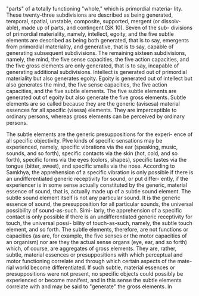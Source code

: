 "parts" of a totally functioning "whole," which is primordial materia- lity. These twenty-three subdivisions are described as being generated,  temporal, spatial, unstable, composite, supported, mergent (or dissolv- able), made up of parts, and contingent (SK 10). Seven of the sub- divisions of primordial materiality, namely, intellect, egoity, and the  five subtle elements are described as being both generated, that is to say, emergents from primordial materiality, and generative, that is to say, capable of generating subsequent subdivisions. The remaining sixteen subdivisions, namely, the mind, the five sense capacities, the five action capacities, and the five gross elements are only generated, that is to say, incapable of generating additional subdivisions. Intellect is generated out of primordial materiality but also generates egoity. Egoity is generated out of intellect but also generates the mind, the five sense capacities, the five action capacities, and the five subtle elements. The five subtle elements are generated out of egoity but also generate the five gross elements. Subtle elements are so called because they are the generic (avisesa) material essences for all specific (visesa) elements. They are imperceptible to ordinary persons, whereas gross elements can be perceived by ordinary persons.

The subtle elements are the generic presuppositions for the experi- ence of all specific objectivity. Plve kinds of specific sensations may be  experienced, namely, specific vibrations via the ear (speaking, music, sounds, and so forth), specific contacts via the skin (hot, cold, and so forth), specific forms via the eyes (colors, shapes), specific tastes via the tongue (bitter, sweet), and specific smells via the nose. According to Samkhya, the apprehension of a specific vibration is only possible if  there is an undifferentiated generic receptivity for sound, or put differ- ently, if the experiencer is in some sense actually constituted by the  generic, material essence of sound, that is, actually made up of a subtle sound element. The subtle sound element itself is not any particular sound. It is the generic essence of sound, the presupposition for all  particular sounds, the universal possibility of sound-as-such. Simi- larly, the apprehension of a specific contact is only possible if there is  an undifferentiated generic receptivity for touch, the universal possi- bility of touch-as-such, namely, the subtle touch element, and so forth.  The subtle elements, therefore, are not functions or capacities (as are, for example, the five senses or the motor capacities of an organism) nor are they the actual sense organs (eye, ear, and so forth) which, of course, are aggregates of gross elements. They are, rather, subtle, material essences or presuppositions with which perceptual and motor  functioning correlate and through which certain aspects of the mate- rial world become differentiated. If such subtle, material essences or  presuppositions were not present, no specific objects could possibly be experienced or become manifest, and in this sense the subtle elements correlate with and may be said to "generate" the gross elements. In

